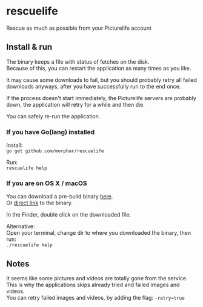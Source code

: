# rescuelife
Rescue as much as possible from your Picturelife account

## Install & run
The binary keeps a file with status of fetches on the disk.  
Because of this, you can restart the application as many times as you like.  

It may cause some downloads to fail, but you should probably retry all failed downloads anyways, after you have successfully run to the end once.

If the process doesn't start immediately, the Picturelife servers are probably down, the application will retry for a while and then die.

You can safely re-run the application.

### If you have Go(lang) installed
Install:  
```go get github.com/morphar/rescuelife```  

Run:  
```rescuelife help```


### If you are on OS X / macOS
You can download a pre-build binary [here](https://github.com/morphar/rescuelife/releases).  
Or [direct link](https://github.com/morphar/rescuelife/releases/download/0.1.0/rescuelife) to the binary.

In the Finder, double click on the downloaded file.

Alternative:  
Open your terminal, change dir to where you downloaded the binary, then run:  
```./rescuelife help```

## Notes
It seems like some pictures and videos are totally gone from the service.  
This is why the applications skips already tried and failed images and videos.  
You can retry failed images and videos, by adding the flag: ```-retry=true```

